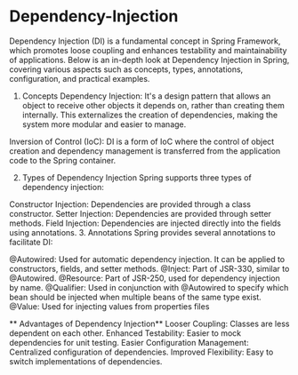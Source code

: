 # Dependency-Injection

Dependency Injection (DI) is a fundamental concept in Spring Framework, which promotes loose coupling and enhances testability and maintainability of applications. Below is an in-depth look at Dependency Injection in Spring, covering various aspects such as concepts, types, annotations, configuration, and practical examples.

1. Concepts
Dependency Injection: It's a design pattern that allows an object to receive other objects it depends on, rather than creating them internally. This externalizes the creation of dependencies, making the system more modular and easier to manage.

Inversion of Control (IoC): DI is a form of IoC where the control of object creation and dependency management is transferred from the application code to the Spring container.

2. Types of Dependency Injection
Spring supports three types of dependency injection:

Constructor Injection: Dependencies are provided through a class constructor.
Setter Injection: Dependencies are provided through setter methods.
Field Injection: Dependencies are injected directly into the fields using annotations.
3. Annotations
Spring provides several annotations to facilitate DI:

@Autowired: Used for automatic dependency injection. It can be applied to constructors, fields, and setter methods.
@Inject: Part of JSR-330, similar to @Autowired.
@Resource: Part of JSR-250, used for dependency injection by name.
@Qualifier: Used in conjunction with @Autowired to specify which bean should be injected when multiple beans of the same type exist.
@Value: Used for injecting values from properties files

** Advantages of Dependency Injection**
Looser Coupling: Classes are less dependent on each other.
Enhanced Testability: Easier to mock dependencies for unit testing.
Easier Configuration Management: Centralized configuration of dependencies.
Improved Flexibility: Easy to switch implementations of dependencies.
